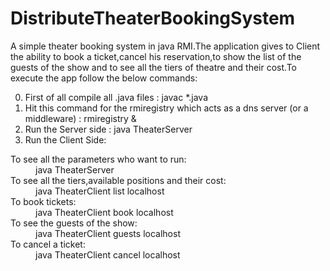 # DistributeTheaterBookingSystem

A simple theater booking system in java RMI.The application gives to Client the ability to book a ticket,cancel his reservation,to show the list of the guests of the show and to see all the tiers of theatre and their cost.To execute the app follow the below commands:

0. First of all compile all .java files : javac *.java
1. Hit this command for the rmiregistry which acts as a dns server (or a middleware) : rmiregistry &<port>
2. Run the Server side : java TheaterServer
3. Run the Client Side:
 <dl>
 <dt> To see all the parameters who want to run:<dt>
  <dd>java TheaterServer<dd>
 
<dt> To see all the tiers,available positions and their cost:</dt>
<dd>java TheaterClient list localhost<dd>
 
<dt> To book tickets:</dt>
<dd>java TheaterClient book localhost <position type> <number of positions>  <client name></dd>
 
<dt> To see the guests of the show:</dt>
<dd>java TheaterClient guests localhost</dd>
 
<dt> To cancel a ticket:</dt>
<dd>java TheaterClient cancel localhost <position type>  <number of positions> <client name> </dd>
 </dl>
